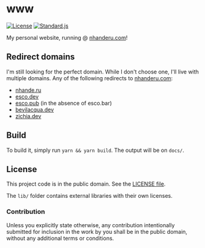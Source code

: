 # www

[![License][badge-1-img]][badge-1-link]
[![Standard.js][badge-2-img]][badge-2-link]

My personal website, running @ [nhanderu.com][1]!

## Redirect domains

I'm still looking for the perfect domain. While I don't choose one, I'll live
with multiple domains. Any of the following redirects to [nhanderu.com][1]:

- [nhande.ru][2]
- [esco.dev][3]
- [esco.pub][4] (in the absence of esco.bar)
- [bevilacqua.dev][5]
- [zichia.dev][6]

## Build

To build it, simply run `yarn && yarn build`. The output will be on `docs/`.

## License

This project code is in the public domain. See the [LICENSE file][7].

The `lib/` folder contains external libraries with their own licenses.

### Contribution

Unless you explicitly state otherwise, any contribution intentionally submitted
for inclusion in the work by you shall be in the public domain, without any
additional terms or conditions.

[1]: https://nhanderu.com
[2]: https://nhande.ru
[3]: https://esco.dev
[4]: https://esco.pub
[5]: https://bevilacqua.dev
[6]: https://zichia.dev
[7]: ./LICENSE

[badge-1-img]: https://img.shields.io/github/license/Nhanderu/www?style=flat-square
[badge-1-link]: https://github.com/Nhanderu/www/blob/master/LICENSE
[badge-2-img]: https://img.shields.io/badge/code_style-standard-brightgreen?style=flat-square
[badge-2-link]: https://standardjs.com
